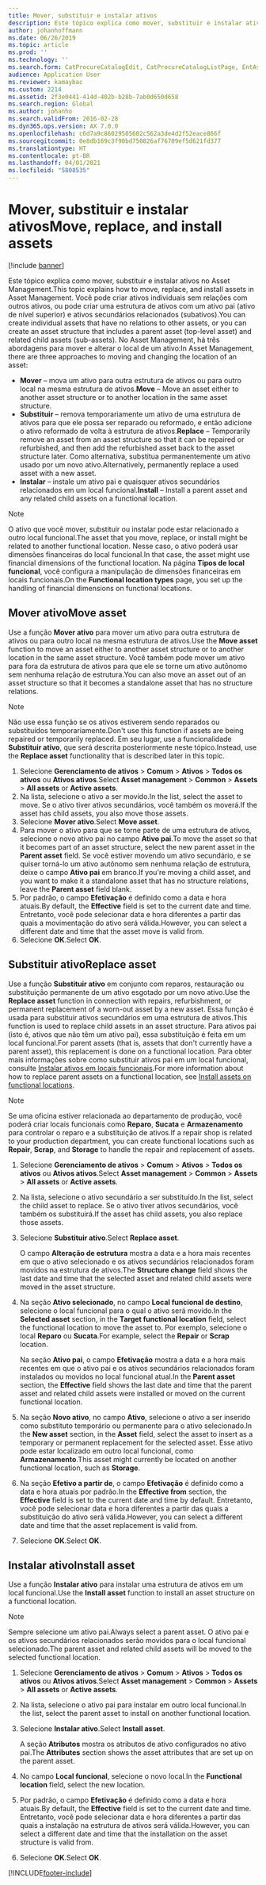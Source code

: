 ```yaml
---
title: Mover, substituir e instalar ativos
description: Este tópico explica como mover, substituir e instalar ativos no Asset Management.
author: johanhoffmann
ms.date: 06/26/2019
ms.topic: article
ms.prod: ''
ms.technology: ''
ms.search.form: CatProcureCatalogEdit, CatProcureCatalogListPage, EntAssetObjectReplace, EntAssetObjectInstallLookup, EntAssetObjectMove, EntAssetObjectTableEditSubObjects
audience: Application User
ms.reviewer: kamaybac
ms.custom: 2214
ms.assetid: 2f3e0441-414d-402b-b28b-7ab0d650d658
ms.search.region: Global
ms.author: johanho
ms.search.validFrom: 2016-02-28
ms.dyn365.ops.version: AX 7.0.0
ms.openlocfilehash: c6d7a9c86029505602c562a3de4d2f52eace866f
ms.sourcegitcommit: 0e8db169c3f90bd750826af76709ef5d621fd377
ms.translationtype: HT
ms.contentlocale: pt-BR
ms.lasthandoff: 04/01/2021
ms.locfileid: "5808535"
---
```

# <a name="move-replace-and-install-assets"></a><span data-ttu-id="e7039-103">Mover, substituir e instalar ativos</span><span class="sxs-lookup"><span data-stu-id="e7039-103">Move, replace, and install assets</span></span>

[!include [banner](../../includes/banner.md)]

 

<span data-ttu-id="e7039-104">Este tópico explica como mover, substituir e instalar ativos no Asset Management.</span><span class="sxs-lookup"><span data-stu-id="e7039-104">This topic explains how to move, replace, and install assets in Asset Management.</span></span> <span data-ttu-id="e7039-105">Você pode criar ativos individuais sem relações com outros ativos, ou pode criar uma estrutura de ativos com um ativo pai (ativo de nível superior) e ativos secundários relacionados (subativos).</span><span class="sxs-lookup"><span data-stu-id="e7039-105">You can create individual assets that have no relations to other assets, or you can create an asset structure that includes a parent asset (top-level asset) and related child assets (sub-assets).</span></span> <span data-ttu-id="e7039-106">No Asset Management, há três abordagens para mover e alterar o local de um ativo:</span><span class="sxs-lookup"><span data-stu-id="e7039-106">In Asset Management, there are three approaches to moving and changing the location of an asset:</span></span>

- <span data-ttu-id="e7039-107">**Mover** – mova um ativo para outra estrutura de ativos ou para outro local na mesma estrutura de ativos.</span><span class="sxs-lookup"><span data-stu-id="e7039-107">**Move** – Move an asset either to another asset structure or to another location in the same asset structure.</span></span>
- <span data-ttu-id="e7039-108">**Substituir** – remova temporariamente um ativo de uma estrutura de ativos para que ele possa ser reparado ou reformado, e então adicione o ativo reformado de volta à estrutura de ativos.</span><span class="sxs-lookup"><span data-stu-id="e7039-108">**Replace** – Temporarily remove an asset from an asset structure so that it can be repaired or refurbished, and then add the refurbished asset back to the asset structure later.</span></span> <span data-ttu-id="e7039-109">Como alternativa, substitua permanentemente um ativo usado por um novo ativo.</span><span class="sxs-lookup"><span data-stu-id="e7039-109">Alternatively, permanently replace a used asset with a new asset.</span></span>
- <span data-ttu-id="e7039-110">**Instalar** – instale um ativo pai e quaisquer ativos secundários relacionados em um local funcional.</span><span class="sxs-lookup"><span data-stu-id="e7039-110">**Install** – Install a parent asset and any related child assets on a functional location.</span></span>

> [!NOTE]
> <span data-ttu-id="e7039-111">O ativo que você mover, substituir ou instalar pode estar relacionado a outro local funcional.</span><span class="sxs-lookup"><span data-stu-id="e7039-111">The asset that you move, replace, or install might be related to another functional location.</span></span> <span data-ttu-id="e7039-112">Nesse caso, o ativo poderá usar dimensões financeiras do local funcional.</span><span class="sxs-lookup"><span data-stu-id="e7039-112">In that case, the asset might use financial dimensions of the functional location.</span></span> <span data-ttu-id="e7039-113">Na página **Tipos de local funcional**, você configura a manipulação de dimensões financeiras em locais funcionais.</span><span class="sxs-lookup"><span data-stu-id="e7039-113">On the **Functional location types** page, you set up the handling of financial dimensions on functional locations.</span></span>

## <a name="move-asset"></a><span data-ttu-id="e7039-114">Mover ativo</span><span class="sxs-lookup"><span data-stu-id="e7039-114">Move asset</span></span>

<span data-ttu-id="e7039-115">Use a função **Mover ativo** para mover um ativo para outra estrutura de ativos ou para outro local na mesma estrutura de ativos.</span><span class="sxs-lookup"><span data-stu-id="e7039-115">Use the **Move asset** function to move an asset either to another asset structure or to another location in the same asset structure.</span></span> <span data-ttu-id="e7039-116">Você também pode mover um ativo para fora da estrutura de ativos para que ele se torne um ativo autônomo sem nenhuma relação de estrutura.</span><span class="sxs-lookup"><span data-stu-id="e7039-116">You can also move an asset out of an asset structure so that it becomes a standalone asset that has no structure relations.</span></span>

> [!NOTE]
> <span data-ttu-id="e7039-117">Não use essa função se os ativos estiverem sendo reparados ou substituídos temporariamente.</span><span class="sxs-lookup"><span data-stu-id="e7039-117">Don't use this function if assets are being repaired or temporarily replaced.</span></span> <span data-ttu-id="e7039-118">Em seu lugar, use a funcionalidade **Substituir ativo**, que será descrita posteriormente neste tópico.</span><span class="sxs-lookup"><span data-stu-id="e7039-118">Instead, use the **Replace asset** functionality that is described later in this topic.</span></span>

1. <span data-ttu-id="e7039-119">Selecione **Gerenciamento de ativos** \> **Comum** \> **Ativos** \> **Todos os ativos** ou **Ativos ativos**.</span><span class="sxs-lookup"><span data-stu-id="e7039-119">Select **Asset management** \> **Common** \> **Assets** \> **All assets** or **Active assets**.</span></span>
2. <span data-ttu-id="e7039-120">Na lista, selecione o ativo a ser movido.</span><span class="sxs-lookup"><span data-stu-id="e7039-120">In the list, select the asset to move.</span></span> <span data-ttu-id="e7039-121">Se o ativo tiver ativos secundários, você também os moverá.</span><span class="sxs-lookup"><span data-stu-id="e7039-121">If the asset has child assets, you also move those assets.</span></span>
3. <span data-ttu-id="e7039-122">Selecione **Mover ativo**.</span><span class="sxs-lookup"><span data-stu-id="e7039-122">Select **Move asset**.</span></span>
4. <span data-ttu-id="e7039-123">Para mover o ativo para que se torne parte de uma estrutura de ativos, selecione o novo ativo pai no campo **Ativo pai**.</span><span class="sxs-lookup"><span data-stu-id="e7039-123">To move the asset so that it becomes part of an asset structure, select the new parent asset in the **Parent asset** field.</span></span> <span data-ttu-id="e7039-124">Se você estiver movendo um ativo secundário, e se quiser torná-lo um ativo autônomo sem nenhuma relação de estrutura, deixe o campo **Ativo pai** em branco.</span><span class="sxs-lookup"><span data-stu-id="e7039-124">If you're moving a child asset, and you want to make it a standalone asset that has no structure relations, leave the **Parent asset** field blank.</span></span>
5. <span data-ttu-id="e7039-125">Por padrão, o campo **Efetivação** é definido como a data e hora atuais.</span><span class="sxs-lookup"><span data-stu-id="e7039-125">By default, the **Effective** field is set to the current date and time.</span></span> <span data-ttu-id="e7039-126">Entretanto, você pode selecionar data e hora diferentes a partir das quais a movimentação do ativo será válida.</span><span class="sxs-lookup"><span data-stu-id="e7039-126">However, you can select a different date and time that the asset move is valid from.</span></span>
6. <span data-ttu-id="e7039-127">Selecione **OK**.</span><span class="sxs-lookup"><span data-stu-id="e7039-127">Select **OK**.</span></span>

## <a name="replace-asset"></a><span data-ttu-id="e7039-128">Substituir ativo</span><span class="sxs-lookup"><span data-stu-id="e7039-128">Replace asset</span></span>

<span data-ttu-id="e7039-129">Use a função **Substituir ativo** em conjunto com reparos, restauração ou substituição permanente de um ativo esgotado por um novo ativo.</span><span class="sxs-lookup"><span data-stu-id="e7039-129">Use the **Replace asset** function in connection with repairs, refurbishment, or permanent replacement of a worn-out asset by a new asset.</span></span> <span data-ttu-id="e7039-130">Essa função é usada para substituir ativos secundários em uma estrutura de ativos.</span><span class="sxs-lookup"><span data-stu-id="e7039-130">This function is used to replace child assets in an asset structure.</span></span> <span data-ttu-id="e7039-131">Para ativos pai (isto é, ativos que não têm um ativo pai), essa substituição é feita em um local funcional.</span><span class="sxs-lookup"><span data-stu-id="e7039-131">For parent assets (that is, assets that don't currently have a parent asset), this replacement is done on a functional location.</span></span> <span data-ttu-id="e7039-132">Para obter mais informações sobre como substituir ativos pai em um local funcional, consulte [Instalar ativos em locais funcionais](../functional-locations/install-objects-on-functional-locations.md).</span><span class="sxs-lookup"><span data-stu-id="e7039-132">For more information about how to replace parent assets on a functional location, see [Install assets on functional locations](../functional-locations/install-objects-on-functional-locations.md).</span></span>

> [!NOTE]
> <span data-ttu-id="e7039-133">Se uma oficina estiver relacionada ao departamento de produção, você poderá criar locais funcionais como **Reparo**, **Sucata** e **Armazenamento** para controlar o reparo e a substituição de ativos.</span><span class="sxs-lookup"><span data-stu-id="e7039-133">If a repair shop is related to your production department, you can create functional locations such as **Repair**, **Scrap**, and **Storage** to handle the repair and replacement of assets.</span></span>

1. <span data-ttu-id="e7039-134">Selecione **Gerenciamento de ativos** \> **Comum** \> **Ativos** \> **Todos os ativos** ou **Ativos ativos**.</span><span class="sxs-lookup"><span data-stu-id="e7039-134">Select **Asset management** \> **Common** \> **Assets** \> **All assets** or **Active assets**.</span></span>
2. <span data-ttu-id="e7039-135">Na lista, selecione o ativo secundário a ser substituído.</span><span class="sxs-lookup"><span data-stu-id="e7039-135">In the list, select the child asset to replace.</span></span> <span data-ttu-id="e7039-136">Se o ativo tiver ativos secundários, você também os substituirá.</span><span class="sxs-lookup"><span data-stu-id="e7039-136">If the asset has child assets, you also replace those assets.</span></span>
3. <span data-ttu-id="e7039-137">Selecione **Substituir ativo**.</span><span class="sxs-lookup"><span data-stu-id="e7039-137">Select **Replace asset**.</span></span>

    <span data-ttu-id="e7039-138">O campo **Alteração de estrutura** mostra a data e a hora mais recentes em que o ativo selecionado e os ativos secundários relacionados foram movidos na estrutura de ativos.</span><span class="sxs-lookup"><span data-stu-id="e7039-138">The **Structure change** field shows the last date and time that the selected asset and related child assets were moved in the asset structure.</span></span>

4. <span data-ttu-id="e7039-139">Na seção **Ativo selecionado**, no campo **Local funcional de destino**, selecione o local funcional para o qual o ativo será movido.</span><span class="sxs-lookup"><span data-stu-id="e7039-139">In the **Selected asset** section, in the **Target functional location** field, select the functional location to move the asset to.</span></span> <span data-ttu-id="e7039-140">Por exemplo, selecione o local **Reparo** ou **Sucata**.</span><span class="sxs-lookup"><span data-stu-id="e7039-140">For example, select the **Repair** or **Scrap** location.</span></span>

    <span data-ttu-id="e7039-141">Na seção **Ativo pai**, o campo **Efetivação** mostra a data e a hora mais recentes em que o ativo pai e os ativos secundários relacionados foram instalados ou movidos no local funcional atual.</span><span class="sxs-lookup"><span data-stu-id="e7039-141">In the **Parent asset** section, the **Effective** field shows the last date and time that the parent asset and related child assets were installed or moved on the current functional location.</span></span>

5. <span data-ttu-id="e7039-142">Na seção **Novo ativo**, no campo **Ativo**, selecione o ativo a ser inserido como substituto temporário ou permanente para o ativo selecionado.</span><span class="sxs-lookup"><span data-stu-id="e7039-142">In the **New asset** section, in the **Asset** field, select the asset to insert as a temporary or permanent replacement for the selected asset.</span></span> <span data-ttu-id="e7039-143">Esse ativo pode estar localizado em outro local funcional, como **Armazenamento**.</span><span class="sxs-lookup"><span data-stu-id="e7039-143">This asset might currently be located on another functional location, such as **Storage**.</span></span>
7. <span data-ttu-id="e7039-144">Na seção **Efetivo a partir de**, o campo **Efetivação** é definido como a data e hora atuais por padrão.</span><span class="sxs-lookup"><span data-stu-id="e7039-144">In the **Effective from** section, the **Effective** field is set to the current date and time by default.</span></span> <span data-ttu-id="e7039-145">Entretanto, você pode selecionar data e hora diferentes a partir das quais a substituição do ativo será válida.</span><span class="sxs-lookup"><span data-stu-id="e7039-145">However, you can select a different date and time that the asset replacement is valid from.</span></span>
8. <span data-ttu-id="e7039-146">Selecione **OK**.</span><span class="sxs-lookup"><span data-stu-id="e7039-146">Select **OK**.</span></span>

## <a name="install-asset"></a><span data-ttu-id="e7039-147">Instalar ativo</span><span class="sxs-lookup"><span data-stu-id="e7039-147">Install asset</span></span>

<span data-ttu-id="e7039-148">Use a função **Instalar ativo** para instalar uma estrutura de ativos em um local funcional.</span><span class="sxs-lookup"><span data-stu-id="e7039-148">Use the **Install asset** function to install an asset structure on a functional location.</span></span>

> [!NOTE]
> <span data-ttu-id="e7039-149">Sempre selecione um ativo pai.</span><span class="sxs-lookup"><span data-stu-id="e7039-149">Always select a parent asset.</span></span> <span data-ttu-id="e7039-150">O ativo pai e os ativos secundários relacionados serão movidos para o local funcional selecionado.</span><span class="sxs-lookup"><span data-stu-id="e7039-150">The parent asset and related child assets will be moved to the selected functional location.</span></span>

1. <span data-ttu-id="e7039-151">Selecione **Gerenciamento de ativos** \> **Comum** \> **Ativos** \> **Todos os ativos** ou **Ativos ativos**.</span><span class="sxs-lookup"><span data-stu-id="e7039-151">Select **Asset management** \> **Common** \> **Assets** \> **All assets** or **Active assets**.</span></span>
2. <span data-ttu-id="e7039-152">Na lista, selecione o ativo pai para instalar em outro local funcional.</span><span class="sxs-lookup"><span data-stu-id="e7039-152">In the list, select the parent asset to install on another functional location.</span></span>
3. <span data-ttu-id="e7039-153">Selecione **Instalar ativo**.</span><span class="sxs-lookup"><span data-stu-id="e7039-153">Select **Install asset**.</span></span>

    <span data-ttu-id="e7039-154">A seção **Atributos** mostra os atributos de ativo configurados no ativo pai.</span><span class="sxs-lookup"><span data-stu-id="e7039-154">The **Attributes** section shows the asset attributes that are set up on the parent asset.</span></span>

4. <span data-ttu-id="e7039-155">No campo **Local funcional**, selecione o novo local.</span><span class="sxs-lookup"><span data-stu-id="e7039-155">In the **Functional location** field, select the new location.</span></span>
5. <span data-ttu-id="e7039-156">Por padrão, o campo **Efetivação** é definido como a data e hora atuais.</span><span class="sxs-lookup"><span data-stu-id="e7039-156">By default, the **Effective** field is set to the current date and time.</span></span> <span data-ttu-id="e7039-157">Entretanto, você pode selecionar data e hora diferentes a partir das quais a instalação na estrutura de ativos será válida.</span><span class="sxs-lookup"><span data-stu-id="e7039-157">However, you can select a different date and time that the installation on the asset structure is valid from.</span></span>
6. <span data-ttu-id="e7039-158">Selecione **OK**.</span><span class="sxs-lookup"><span data-stu-id="e7039-158">Select **OK**.</span></span>


[!INCLUDE[footer-include](../../../includes/footer-banner.md)]